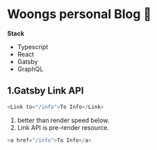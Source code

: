 # Woongs personal Blog 🚀

**Stack**

- Typescript
- React
- Gatsby
- GraphQL

## 1.Gatsby Link API

```javascript
<Link to="/info">To Info</Link>
```

1. better than render speed below.
2. Link API is pre-render resource.

```javascript
<a href="/info">To Info</a>
```

